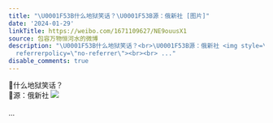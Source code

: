 ```yaml
---
title: "\U0001F53B什么地狱笑话？\U0001F53B源：俄新社 [图片]"
date: '2024-01-29'
linkTitle: https://weibo.com/1671109627/NE9ouusX1
source: 包容万物恒河水的微博
description: "\U0001F53B什么地狱笑话？<br>\U0001F53B源：俄新社 <img style=\"\" src=\"https://tvax1.sinaimg.cn/large/639b1bfbly1hmb0g304ltj20cb02t757.jpg\"
  referrerpolicy=\"no-referrer\"><br><br> ..."
disable_comments: true
---
```

🔻什么地狱笑话？<br>🔻源：俄新社 <img style="" src="https://tvax1.sinaimg.cn/large/639b1bfbly1hmb0g304ltj20cb02t757.jpg" referrerpolicy="no-referrer"><br><br> ...